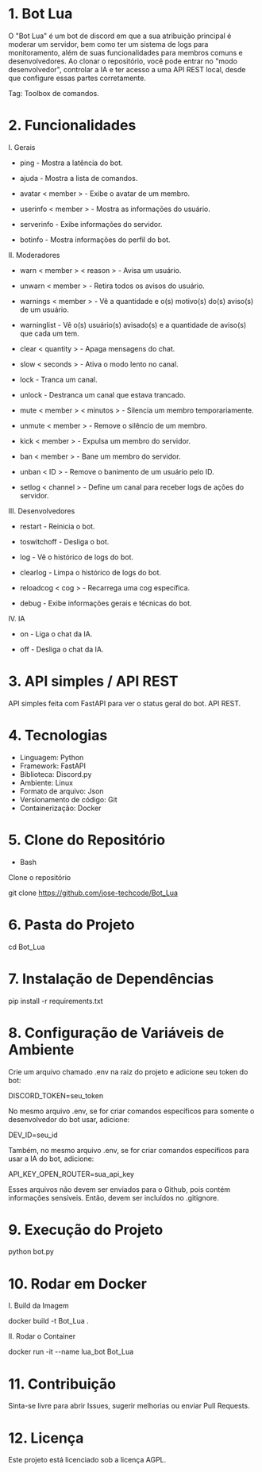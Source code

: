 # 1. Bot Lua

O "Bot Lua" é um bot de discord em que a sua atribuição principal é moderar um servidor, bem como ter um sistema de logs para monitoramento, além de suas funcionalidades para membros comuns e desenvolvedores. Ao clonar o repositório, você pode entrar no "modo desenvolvedor", controlar a IA e ter acesso a uma API REST local, desde que configure essas partes corretamente.

Tag: Toolbox de comandos.

# 2. Funcionalidades

I. Gerais

- ping - Mostra a latência do bot.

- ajuda - Mostra a lista de comandos.

- avatar < member > - Exibe o avatar de um membro.

- userinfo < member > - Mostra as informações do usuário.

- serverinfo - Exibe informações do servidor.

- botinfo - Mostra informações do perfil do bot.

II. Moderadores

- warn < member > < reason > - Avisa um usuário.

- unwarn < member > - Retira todos os avisos do usuário.

- warnings < member > - Vê a quantidade e o(s) motivo(s) do(s) aviso(s) de um usuário.

- warninglist - Vê o(s) usuário(s) avisado(s) e a quantidade de aviso(s) que cada um tem.

- clear < quantity > - Apaga mensagens do chat.

- slow < seconds > - Ativa o modo lento no canal.

- lock - Tranca um canal.

- unlock - Destranca um canal que estava trancado.

- mute < member > < minutos > - Silencia um membro temporariamente.

- unmute < member > - Remove o silêncio de um membro.

- kick < member > - Expulsa um membro do servidor.

- ban < member > - Bane um membro do servidor.

- unban < ID > - Remove o banimento de um usuário pelo ID.

- setlog < channel > - Define um canal para receber logs de ações do servidor.

III. Desenvolvedores

- restart - Reinicia o bot.

- toswitchoff - Desliga o bot.

- log - Vê o histórico de logs do bot.

- clearlog - Limpa o histórico de logs do bot.

- reloadcog < cog > - Recarrega uma cog específica.

- debug - Exibe informações gerais e técnicas do bot.

IV. IA

- on - Liga o chat da IA.

- off - Desliga o chat da IA.

# 3. API simples / API REST

API simples feita com FastAPI para ver o status geral do bot. API REST.

# 4. Tecnologias

- Linguagem: Python
- Framework: FastAPI
- Biblioteca: Discord.py
- Ambiente: Linux
- Formato de arquivo: Json
- Versionamento de código: Git
- Containerização: Docker

# 5. Clone do Repositório

- Bash

Clone o repositório

git clone https://github.com/jose-techcode/Bot_Lua

# 6. Pasta do Projeto

cd Bot_Lua

# 7. Instalação de Dependências

pip install -r requirements.txt

# 8. Configuração de Variáveis de Ambiente

Crie um arquivo chamado .env na raiz do projeto e adicione seu token do bot:

DISCORD_TOKEN=seu_token

No mesmo arquivo .env, se for criar comandos específicos para somente o desenvolvedor do bot usar, adicione:

DEV_ID=seu_id

Também, no mesmo arquivo .env, se for criar comandos específicos para usar a IA do bot, adicione:

API_KEY_OPEN_ROUTER=sua_api_key

Esses arquivos não devem ser enviados para o Github, pois contém informações sensíveis. Então, devem ser incluídos no .gitignore.

# 9. Execução do Projeto

python bot.py

# 10. Rodar em Docker

I. Build da Imagem

docker build -t Bot_Lua .

II. Rodar o Container

docker run -it --name lua_bot Bot_Lua

# 11. Contribuição

Sinta-se livre para abrir Issues, sugerir melhorias ou enviar Pull Requests.

# 12. Licença

Este projeto está licenciado sob a licença AGPL.
